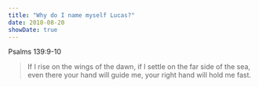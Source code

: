 ```yaml
---
title: "Why do I name myself Lucas?"
date: 2018-08-20
showDate: true
---
```

Psalms 139:9-10
>If I rise on the wings of the dawn, if I settle on the far side of the sea, even there your hand will guide me, your right hand will hold me fast.